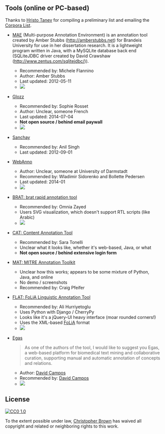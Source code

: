 ## Tools (online or PC-based)

Thanks to [Hristo Tanev](mailto:htanev@yahoo.co.uk) for compiling a preliminary list and emailing the [Corpora List](mailto:corpora@hd.uib.no).

* [MAE](https://code.google.com/p/mae-annotation/) (Multi-purpose Annotation Environment) is an annotation tool created by Amber Stubbs (http://amberstubbs.net) for Brandeis University for use in her dissertation research. It is a lightweight program written in Java, with a MySQLite database back end (SQLiteJDBC driver created by David Crawshaw (http://www.zentus.com/sqlitejdbc/)).
  - Recommended by: Michele Flannino
  - Author: Amber Stubbs
  - Last updated: 2012-05-11
  - <img src="img/mae-01.png">

* [Glozz](http://www.glozz.org/)
  - Recommended by: Sophie Rosset
  - Author: Unclear, someone French
  - Last updated: 2014-07-04
  - **Not open source / behind email paywall**
  - <img src="img/glozz-01.jpg">

* [Sanchay](http://sanchay.co.in)
  - Recommended by: Anil Singh
  - Last updated: 2012-09-01

* [WebAnno](https://webanno.github.io/webanno/)
  - Author: Unclear, someone at University of Darmstadt
  - Recommended by: Wladimir Sidorenko and Bollette Pedersen
  - Last updated: 2014-01
  - <img src="img/webanno-01.png">

* [BRAT: brat rapid annotation tool](http://brat.nlplab.org/)
  - Recommended by: Omnia Zayed
  - Users SVG visualization, which doesn't support RTL scripts (like Arabic)
  - <img src="img/brat-01.png">

* [CAT: Content Annotation Tool](https://dh.fbk.eu/resources/cat-content-annotation-tool)
  - Recommended by: Sara Tonelli
  - Unclear what it looks like, whether it's web-based, Java, or what
  - **Not open source / behind extensive login form**

* [MAT: MITRE Annotation Toolkit](http://mat-annotation.sourceforge.net/)
  - Unclear how this works; appears to be some mixture of Python, Java, and online
  - No demo / screenshots
  - Recommended by: Craig Pfeifer

* [FLAT: FoLiA Linguistic Annotation Tool](https://github.com/proycon/flat)
  - Recommended by: Ali Hurriyetoglu
  - Uses Python with Django / CherryPy
  - Looks like it's a jQuery-UI heavy interface (moar rounded corners!)
  - Uses the XML-based [FoLiA](http://proycon.github.io/folia/) format
  - <img src="img/flat-01.png">

* [Egas](http://bioinformatics.ua.pt/egas/)
  > As one of the authors of the tool, I would like to suggest you Egas, a web-based platform for biomedical text mining and collaborative curation, supporting manual and automatic annotation of concepts and relations.
  - Author: [David Campos](mailto:david.campos@ua.pt)
  - Recommended by: [David Campos](mailto:david.campos@ua.pt)
  - <img src="img/egas-01.png">


## License

[![CC0 1.0](https://chbrown.github.io/licenses/CC0/0-public-domain.png)](https://creativecommons.org/publicdomain/zero/1.0/)

To the extent possible under law, [Christopher Brown](https://github.com/chbrown) has waived all copyright and related or neighboring rights to this work.

